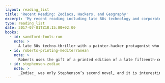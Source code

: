 ```yaml
---
layout: reading_list
title: 'Recent Reading: Zodiacs, Hackers, and Geography'
excerpt: 'My recent reading including late 80s technology and corporate corruption and late 15th century Mediterranean print culture.'
type: reading_list
date: 2017-07-01TZ10:15:00+02:00
books:
  - id: sandford-fools-run
    note: >
      A late 80s techno-thriller with a painter-hacker protagonist who has to explain personal computing fundamentals to his partners on a corporate espionage gig. A decent page-turner that is the first in a series on which I plan to follow through.
  - id: roberts-printing-mediterranean
    note: >
      Roberts uses the gift of a printed edition of a late fifteenth-century Florentine geography to two Ottoman rulers as a jumping off point to explore the ‘rediscovery’ of geography and the materiality of knowledge and exchange in the late medieval and early modern Mediterranean world. He expands on the existing trend in complicating the supposedly transformative and modernizing effects taof the reintroduction of Ptolemy’s _Geography_ into European intellectual life, but his primary contribution is in exploring the specific material characteristics of the book in question to identify the local peculiarities of commerce, geopolitics, and religion that shaped a Mediterranean world traditionally presumed to be aggressively transnational and multicultural.
  - id: stephenson-zodiac
    note: >
      _Zodiac_ was only Stephenson’s second novel, and it is interesting to read something with his voice in which some of his more idiosyncratic qualities (long technical digressions, large-scale world-building at the expense of plotting, etc.) have yet to develop. It’s a relatively short and tight thriller about corporate corruption and ecopolitics with a late 80s Generation-X-y tone that is evocative of the era.
---
```

